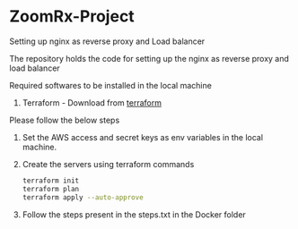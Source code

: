 # ZoomRx-Project
Setting up nginx as reverse proxy and Load balancer

The repository holds the code for setting up the nginx as reverse proxy and load balancer

Required softwares to be installed in the local machine

1. Terraform - Download from [terraform](https://www.terraform.io/downloads.html)

Please follow the below steps

1. Set the AWS access and secret keys as env variables in the local machine.

2. Create the servers using terraform commands
   ```bash
   terraform init
   terraform plan
   terraform apply --auto-approve
   ```
3. Follow the steps present in the steps.txt in the Docker folder